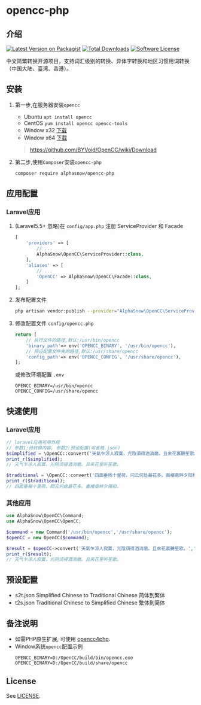 # opencc-php
## 介绍
[![Latest Version on Packagist](https://img.shields.io/packagist/v/alphasnow/opencc-php.svg?style=flat-square)](https://packagist.org/packages/alphasnow/opencc-php)
[![Total Downloads](https://img.shields.io/packagist/dt/alphasnow/opencc-php.svg?style=flat-square)](https://packagist.org/packages/alphasnow/opencc-php)
[![Software License](https://img.shields.io/badge/license-MIT-brightgreen.svg?style=flat-square)](LICENSE)

中文简繁转换开源项目，支持词汇级别的转换、异体字转换和地区习惯用词转换（中国大陆、臺湾、香港）。  

## 安装
1. 第一步,在服务器安装`opencc`
    * Ubuntu `apt install opencc`  
    * CentOS `yum install opencc opencc-tools`  
    * Window x32 [下载](https://ci.appveyor.com/api/projects/Carbo/opencc/artifacts/OpenCC.zip?branch=master&job=Environment:%20nodejs_version=none;%20Platform:%20x86)
    * Window x64 [下载](https://ci.appveyor.com/api/projects/Carbo/opencc/artifacts/OpenCC.zip?branch=master&job=Environment:%20nodejs_version=none;%20Platform:%20x64)
      
    > https://github.com/BYVoid/OpenCC/wiki/Download

2. 第二步,使用`Composer`安装`opencc-php`
    ```bash
    composer require alphasnow/opencc-php
    ```

## 应用配置

### Laravel应用
1. (Laravel5.5+ 忽略)在 `config/app.php` 注册 ServiceProvider 和 Facade 
    ```php
    [
        'providers' => [
            // ...
            AlphaSnow\OpenCC\ServiceProvider::class,
        ],
        'aliases' => [
            // ...
            'OpenCC' => AlphaSnow\OpenCC\Facade::class,
        ]
    ];
    ```
2. 发布配置文件

    ```bash
    php artisan vendor:publish --provider="AlphaSnow\OpenCC\ServiceProvider"
    ```
    
3. 修改配置文件 `config/opencc.php`
    ```php
    return [
        // 执行文件的路径,默认:/usr/bin/opencc
        'binary_path'=> env('OPENCC_BINARY', '/usr/bin/opencc'),
        // 预设配置文件夹的路径,默认:/usr/share/opencc
        'config_path'=> env('OPENCC_CONFIG', '/usr/share/opencc'),
    ];
    ```
   或修改环境配置 `.env`
   ```
   OPENCC_BINARY=/usr/bin/opencc
   OPENCC_CONFIG=/usr/share/opencc
   ```

## 快速使用

### Laravel应用

```php
// laravel应用可用外观
// 参数1:待转换内容, 参数2:预设配置(可省略.json)
$simplified = \OpenCC::convert('天氣乍涼人寂寞，光陰須得酒消磨。且來花裏聽笙歌。','t2s.json');
print_r($simplified);
// 天气乍凉人寂寞，光阴须得酒消磨。且来花里听笙歌。

$traditional = \OpenCC::convert('四面垂杨十里荷。问云何处最花多。画楼南畔夕阳和。', 's2t');
print_r($traditional);
// 四面垂楊十里荷。問云何處最花多。畫樓南畔夕陽和。
```

### 其他应用

```php
use AlphaSnow\OpenCC\Command;
use AlphaSnow\OpenCC\OpenCC;

$command = new Command('/usr/bin/opencc','/usr/share/opencc');
$openCC = new OpenCC($command);

$result = $openCC->convert('天氣乍涼人寂寞，光陰須得酒消磨。且來花裏聽笙歌。','t2s.json');
print_r($result);
// 天气乍凉人寂寞，光阴须得酒消磨。且来花里听笙歌。
```

## 预设配置
- s2t.json Simplified Chinese to Traditional Chinese 简体到繁体
- t2s.json Traditional Chinese to Simplified Chinese 繁体到简体

## 备注说明
- 如需PHP原生扩展, 可使用 [opencc4php](https://github.com/nauxliu/opencc4php).
- Window系统`opencc`配置示例
    ```
    OPENCC_BINARY=D:/OpenCC/build/bin/opencc.exe
    OPENCC_BINARY=D:/OpenCC/build/share/opencc
    ```

## License
See [LICENSE](LICENSE).
